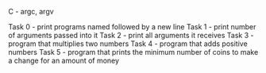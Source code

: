  C - argc, argv



Task 0 - print programs named followed by a new line Task 1 - print number of arguments passed into it Task 2 - print all arguments it receives Task 3 - program that multiplies two numbers Task 4 - program that adds positive numbers Task 5 - program that prints the minimum number of coins to make a change for an amount of money
